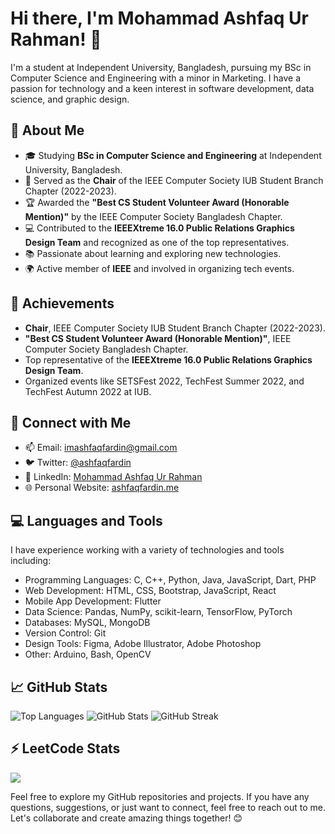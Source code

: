 # Hi there, I'm Mohammad Ashfaq Ur Rahman! 👋

I'm a student at Independent University, Bangladesh, pursuing my BSc in Computer Science and Engineering with a minor in Marketing. I have a passion for technology and a keen interest in software development, data science, and graphic design.

## 🌱 About Me

- 🎓 Studying **BSc in Computer Science and Engineering** at Independent University, Bangladesh.
- 💼 Served as the **Chair** of the IEEE Computer Society IUB Student Branch Chapter (2022-2023).
- 🏆 Awarded the **"Best CS Student Volunteer Award (Honorable Mention)"** by the IEEE Computer Society Bangladesh Chapter.
- 💻 Contributed to the **IEEEXtreme 16.0 Public Relations Graphics Design Team** and recognized as one of the top representatives.
- 📚 Passionate about learning and exploring new technologies.
- 🌍 Active member of **IEEE** and involved in organizing tech events.

## 🚀 Achievements

- **Chair**, IEEE Computer Society IUB Student Branch Chapter (2022-2023).
- **"Best CS Student Volunteer Award (Honorable Mention)"**, IEEE Computer Society Bangladesh Chapter.
- Top representative of the **IEEEXtreme 16.0 Public Relations Graphics Design Team**.
- Organized events like SETSFest 2022, TechFest Summer 2022, and TechFest Autumn 2022 at IUB.

## 🔗 Connect with Me

- 📫 Email: imashfaqfardin@gmail.com
- 🐦 Twitter: [@ashfaqfardin](https://twitter.com/ashfaqfardin)
- 💼 LinkedIn: [Mohammad Ashfaq Ur Rahman](https://linkedin.com/in/ashfaqfardin)
- 🌐 Personal Website: [ashfaqfardin.me](https://ashfaqfardin.me)

## 💻 Languages and Tools

I have experience working with a variety of technologies and tools including:

- Programming Languages: C, C++, Python, Java, JavaScript, Dart, PHP
- Web Development: HTML, CSS, Bootstrap, JavaScript, React
- Mobile App Development: Flutter
- Data Science: Pandas, NumPy, scikit-learn, TensorFlow, PyTorch
- Databases: MySQL, MongoDB
- Version Control: Git
- Design Tools: Figma, Adobe Illustrator, Adobe Photoshop
- Other: Arduino, Bash, OpenCV

## 📈 GitHub Stats

![Top Languages](https://github-readme-stats.vercel.app/api/top-langs/?username=ashfaqfardin&layout=compact&theme=dark)
![GitHub Stats](https://github-readme-stats.vercel.app/api?username=ashfaqfardin&show_icons=true&theme=dark)
![GitHub Streak](https://github-readme-streak-stats.herokuapp.com/?user=ashfaqfardin&theme=dark)

## ⚡ LeetCode Stats

![](https://leetcard.jacoblin.cool/ashfaqfardin?border=0&radius=20)

Feel free to explore my GitHub repositories and projects. If you have any questions, suggestions, or just want to connect, feel free to reach out to me. Let's collaborate and create amazing things together! 😊

